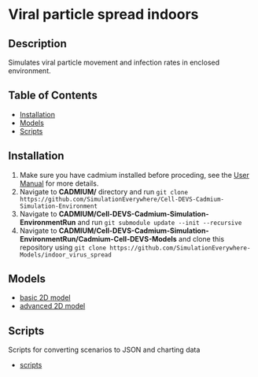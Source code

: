 # Viral particle spread indoors

## Description 
Simulates viral particle movement and infection rates in enclosed environment.

## Table of Contents  
- [Installation](#installation)  
- [Models](#models)
- [Scripts](#scripts)

## Installation
1. Make sure you have cadmium installed before proceding, see the [User Manual](http://www.sce.carleton.ca/courses/sysc-5104/lib/exe/fetch.php?media=cadmium.pdf) for more details.
2. Navigate to **CADMIUM/** directory and run `git clone https://github.com/SimulationEverywhere/Cell-DEVS-Cadmium-Simulation-Environment`
3. Navigate to **CADMIUM/Cell-DEVS-Cadmium-Simulation-EnvironmentRun** and run `git submodule update --init --recursive`
4. Navigate to **CADMIUM/Cell-DEVS-Cadmium-Simulation-EnvironmentRun/Cadmium-Cell-DEVS-Models** and clone this repository using `git clone https://github.com/SimulationEverywhere-Models/indoor_virus_spread`

## Models
- [basic 2D model](./indoor_spread_basic_2D)
- [advanced 2D model](./indoor_spread_2D)

## Scripts 
Scripts for converting scenarios to JSON and charting data
- [scripts](./scripts)
